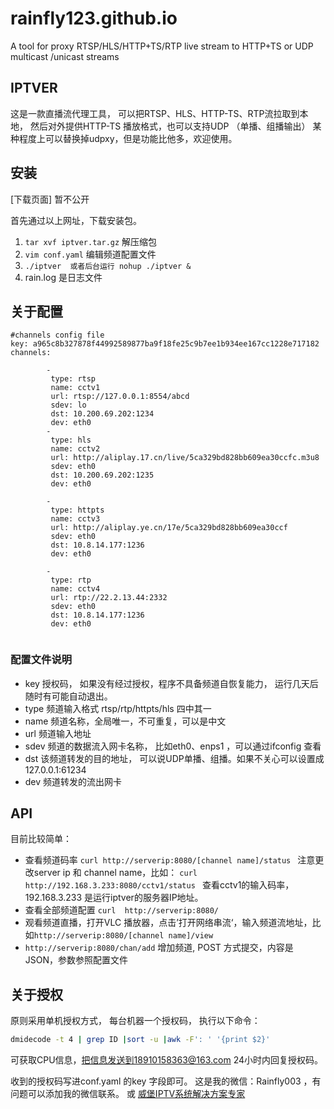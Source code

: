 # rainfly123.github.io
A tool for proxy RTSP/HLS/HTTP+TS/RTP live stream to HTTP+TS  or UDP  multicast /unicast streams
## IPTVER
这是一款直播流代理工具， 可以把RTSP、HLS、HTTP-TS、RTP流拉取到本地， 然后对外提供HTTP-TS 播放格式，也可以支持UDP （单播、组播输出）
某种程度上可以替换掉udpxy，但是功能比他多，欢迎使用。
## 安装

[下载页面]
暂不公开

首先通过以上网址，下载安装包。
1.  `tar xvf iptver.tar.gz` 解压缩包
2.  `vim conf.yaml`  编辑频道配置文件
3. `./iptver  或者后台运行 nohup ./iptver &` 
4. rain.log 是日志文件

## 关于配置

```
#channels config file
key: a965c8b327878f44992589877ba9f18fe25c9b7ee1b934ee167cc1228e717182
channels:

        - 
         type: rtsp
         name: cctv1
         url: rtsp://127.0.0.1:8554/abcd
         sdev: lo
         dst: 10.200.69.202:1234
         dev: eth0
        - 
         type: hls
         name: cctv2
         url: http://aliplay.17.cn/live/5ca329bd828bb609ea30ccfc.m3u8
         sdev: eth0
         dst: 10.200.69.202:1235
         dev: eth0

        - 
         type: httpts
         name: cctv3
         url: http://aliplay.ye.cn/17e/5ca329bd828bb609ea30ccf
         sdev: eth0
         dst: 10.8.14.177:1236
         dev: eth0

        - 
         type: rtp
         name: cctv4
         url: rtp://22.2.13.44:2332
         sdev: eth0
         dst: 10.8.14.177:1236
         dev: eth0


```

 ### 配置文件说明
 - key 授权码， 如果没有经过授权，程序不具备频道自恢复能力， 运行几天后随时有可能自动退出。 
 - type 频道输入格式 rtsp/rtp/httpts/hls 四中其一
 - name 频道名称，全局唯一，不可重复，可以是中文
 - url 频道输入地址
 - sdev 频道的数据流入网卡名称， 比如eth0、enps1 ，可以通过ifconfig 查看
 - dst 该频道转发的目的地址， 可以说UDP单播、组播。如果不关心可以设置成127.0.0.1:61234
 - dev 频道转发的流出网卡
 
## API
目前比较简单：
 - 查看频道码率 `curl http://serverip:8080/[channel name]/status `
   注意更改server ip 和 channel name，比如：
 `curl http://192.168.3.233:8080/cctv1/status `
 查看cctv1的输入码率，192.168.3.233 是运行iptver的服务器IP地址。
 - 查看全部频道配置 `curl  http://serverip:8080/`
 - 观看频道直播，打开VLC 播放器，点击’打开网络串流‘，输入频道流地址，比如`http://serverip:8080/[channel name]/view `
 - `http://serverip:8080/chan/add` 增加频道, POST 方式提交，内容是JSON，参数参照配置文件
 
## 关于授权
 原则采用单机授权方式， 每台机器一个授权码，
执行以下命令：
```bash
dmidecode -t 4 | grep ID |sort -u |awk -F': ' '{print $2}'
```
可获取CPU信息，把信息发送到18910158363@163.com  24小时内回复授权码。

收到的授权码写进conf.yaml 的key 字段即可。
这是我的微信：Rainfly003 ，有问题可以添加我的微信联系。 
或 [威堡IPTV系统解决方案专家](http://www.wephd.net/)


